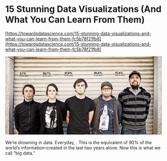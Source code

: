# 15 Stunning Data Visualizations (And What You Can Learn From Them)

[https://towardsdatascience.com/15-stunning-data-visualizations-and-what-you-can-learn-from-them-fc5b78f21fb8](https://towardsdatascience.com/15-stunning-data-visualizations-and-what-you-can-learn-from-them-fc5b78f21fb8)

![0*LLDB1u6_otXqg88g.jpg](../../Data%20Visualization/15%20Stunning%20Data%20Visualizations%20And%20What%20You%20Can%20L/0LLDB1u6_otXqg88g.jpg)

We’re drowning in data. Everyday, . This is the equivalent of 90% of the world’s information–created in the last two years alone. Now this is what we call “big data.”